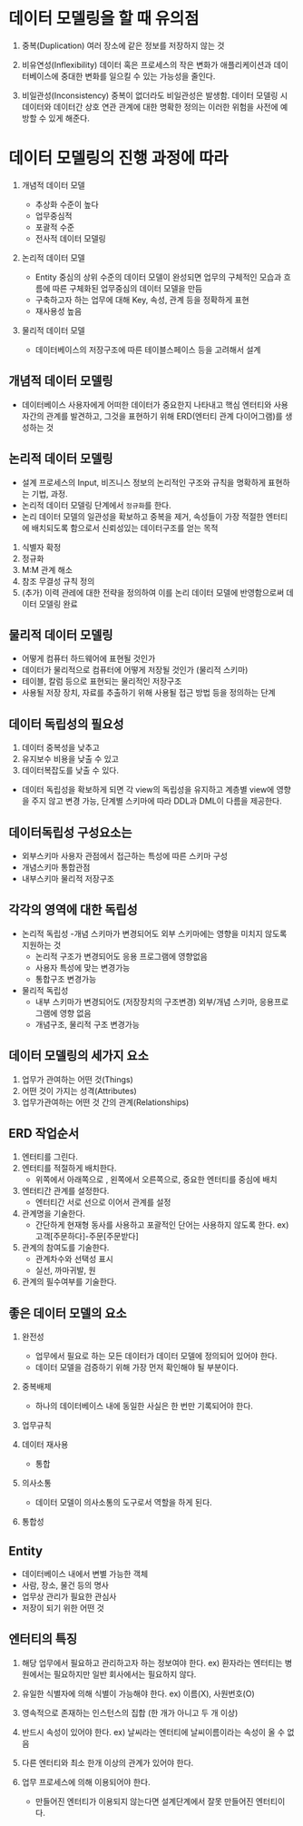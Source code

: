 # 데이터 모델링을 할 때 유의점
1. 중복(Duplication)
여러 장소에 같은 정보를 저장하지 않는 것
2. 비유연성(Inflexibility)
데이터 혹은 프로세스의 작은 변화가 애플리케이션과 데이터베이스에 중대한 변화를 일으킬 수 있는 가능성을 줄인다.

3. 비일관성(Inconsistency)
중복이 없더라도 비일관성은 발생함.
데이터 모델링 시 데이터와 데이터간 상호 연관 관계에 대한 명확한 정의는 이러한 위험을 사전에 예방할 수 있게 해준다.


# 데이터 모델링의 진행 과정에 따라
1. 개념적 데이터 모델
    - 추상화 수준이 높다
    - 업무중심적
    - 포괄적 수준
    - 전사적 데이터 모델링
    

2. 논리적 데이터 모델
    - Entity 중심의 상위 수준의 데이터 모델이 완성되면 업무의 구체적인 모습과 흐름에 따른 구체화된 업무중심의 데이터 모델을 만듬
    - 구축하고자 하는 업무에 대해 Key, 속성, 관계 등을 정확하게 표현
    - 재사용성 높음

3. 물리적 데이터 모델
    - 데이터베이스의 저장구조에 따른 테이블스페이스 등을 고려해서 설계


## 개념적 데이터 모델링
- 데이터베이스 사용자에게 어떠한 데이터가 중요한지 나타내고 핵심 엔터티와 사용자간의 관계를 발견하고, 그것을 표현하기 위해 ERD(엔터티 관계 다이어그램)를 생성하는 것

## 논리적 데이터 모델링
- 설계 프로세스의 Input, 비즈니스 정보의 논리적인 구조와 규칙을 명확하게 표현하는 기법, 과정.
- 논리적 데이터 모델링 단계에서 `정규화`를 한다.
- 논리 데이터 모델의 일관성을 확보하고 중복을 제거, 속성들이 가장 적절한 엔터티에 배치되도록 함으로서 신뢰성있는 데이터구조를 얻는 목적
1. 식별자 확정
2. 정규화
3. M:M 관계 해소
4. 참조 무결성 규칙 정의
5. (추가) 이력 관레에 대한 전략을 정의하여 이를 논리 데이터 모델에 반영함으로써 데이터 모델링 완료

## 물리적 데이터 모델링
- 어떻게 컴퓨터 하드웨어에 표현될 것인가
- 데이터가 물리적으로 컴퓨터에 어떻게 저장될 것인가 (물리적 스키마)
- 테이블, 칼럼 등으로 표현되는 물리적인 저장구조
- 사용될 저장 장치, 자료를 추출하기 위해 사용될 접근 방법 등을 정의하는 단계

## 데이터 독립성의 필요성
1. 데이터 중복성을 낮추고
2. 유지보수 비용을 낮출 수 있고
3. 데이터복잡도를 낮출 수 있다.

- 데이터 독립성을 확보하게 되면 각 view의 독립성을 유지하고 계층별 view에 영향을 주지 않고 변경 가능, 단계별 스키마에 따라 DDL과 DML이 다름을 제공한다.

## 데이터독립성 구성요소는
- 외부스키마
사용자 관점에서 접근하는 특성에 따른 스키마 구성
- 개념스키마
통합관점
- 내부스키마
물리적 저장구조

## 각각의 영역에 대한 독립성
- 논리적 독립성
    -개념 스키마가 변경되어도 외부 스키마에는 영향을 미치지 않도록 지원하는 것
    - 논리적 구조가 변경되어도 응용 프로그램에 영향없음
    - 사용자 특성에 맞는 변경가능
    - 통합구조 변경가능
- 물리적 독립성
    - 내부 스키마가 변경되어도 (저장장치의 구조변경) 외부/개념 스키마, 응용프로그램에 영향 없음
    - 개념구조, 물리적 구조 변경가능 

## 데이터 모델링의 세가지 요소
1. 업무가 관여하는 어떤 것(Things)
2. 어떤 것이 가지는 성격(Attributes)
3. 업무가관여하는 어떤 것 간의 관계(Relationships)

## ERD 작업순서
1. 엔터티를 그린다.
2. 엔터티를 적절하게 배치한다.
    - 위쪽에서 아래쪽으로 , 왼쪽에서 오른쪽으로, 중요한 엔터티를 중심에 배치
3. 엔터티간 관계를 설정한다.
    - 엔터티간 서로 선으로 이어서 관계를 설정
4. 관계명을 기술한다.
    - 간단하게 현재형 동사를 사용하고 포괄적인 단어는 사용하지 않도록 한다.
    ex) 고객[주문하다]-주문[주문받다] 
5. 관계의 참여도를 기술한다.
    - 관계차수와 선택성 표시
    - 실선, 까마귀발, 원
6. 관계의 필수여부를 기술한다.

## 좋은 데이터 모델의 요소
1. 완전성
    - 업무에서 필요로 하는 모든 데이터가 데이터 모델에 정의되어 있어야 한다. 
    - 데이터 모델을 검증하기 위해 가장 먼저 확인해야 될 부분이다.

2. 중복배제
    - 하나의 데이터베이스 내에 동일한 사실은 한 번만 기록되어야 한다.

3. 업무규칙

4. 데이터 재사용
    - 통합

5. 의사소통
    - 데이터 모델이 의사소통의 도구로서 역할을 하게 된다.

6. 통합성

## Entity

- 데이터베이스 내에서 변별 가능한 객체
- 사람, 장소, 물건 등의 명사
- 업무상 관리가 필요한 관심사
- 저장이 되기 위한 어떤 것

## 엔터티의 특징
1. 해당 업무에서 필요하고 관리하고자 하는 정보여야 한다.
    ex) 환자라는 엔터티는 병원에서는 필요하지만 일반 회사에서는 필요하지 않다.
1. 유일한 식별자에 의해 식별이 가능해야 한다.
    ex) 이름(X), 사원번호(O)
2. 영속적으로 존재하는 인스턴스의 집합 (한 개가 아니고 두 개 이상)


4. 반드시 속성이 있어야 한다.
    ex) 날씨라는 엔터티에 날씨이름이라는 속성이 올 수 없음
5. 다른 엔터티와 최소 한개 이상의 관계가 있어야 한다.
6. 업무 프로세스에 의해 이용되어야 한다.
    - 만들어진 엔터티가 이용되지 않는다면 설계단계에서 잘못 만들어진 엔터티이다.


## 